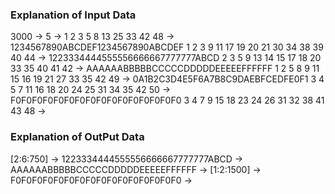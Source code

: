 ### Explanation of Input Data

3000 -> <Total Bet Amount>
5 -> <Number of Bets>
1 2 3 5 8 13 25 33 42 48 -> <Drawn Numbers>
1234567890ABCDEF1234567890ABCDEF 1 2 3 9 11 17 19 20 21 30 34 38 39 40 44 -> <bet code> <bet numbers>
1223334444555556666667777777ABCD 2 3 5 9 13 14 15 17 18 20 33 35 40 41 42 -> <bet code> <bet numbers>
AAAAAABBBBBCCCCCDDDDDEEEEEFFFFFF 1 2 5 8 9 11 15 16 19 21 27 33 35 42 49 -> <bet code> <bet numbers>
0A1B2C3D4E5F6A7B8C9DAEBFCEDFE0F1 3 4 5 7 11 16 18 20 24 25 31 34 35 42 50 -> <bet code> <bet numbers>
F0F0F0F0F0F0F0F0F0F0F0F0F0F0F0F0 3 4 7 9 15 18 23 24 26 31 32 38 41 43 48 -> <bet code> <bet numbers>

### Explanation of OutPut Data

[2:6:750] -> <bets that had the maximum count of matches> <count of matches for these bets> <prize amount allocated to each bet>
1223334444555556666667777777ABCD -> <bet code>
AAAAAABBBBBCCCCCDDDDDEEEEEFFFFFF -> <bet code>
[1:2:1500] -> <bets that had the minimum count of matches> <count of matches for these bets> <prize amount allocated to each bet>
F0F0F0F0F0F0F0F0F0F0F0F0F0F0F0F0 -> <bet code>
